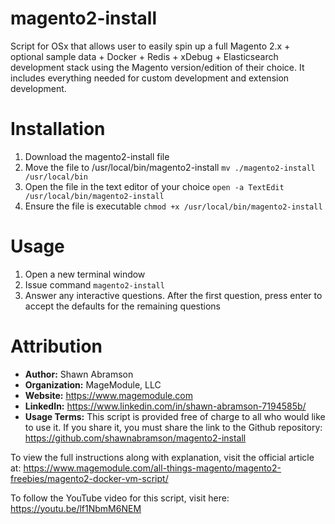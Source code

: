 # magento2-install
Script for OSx that allows user to easily spin up a full Magento 2.x + optional sample data + Docker + Redis + xDebug + Elasticsearch development stack using the Magento version/edition of their 
choice. It includes everything needed for custom development and extension development.

# Installation
1. Download the magento2-install file
2. Move the file to /usr/local/bin/magento2-install `mv ./magento2-install /usr/local/bin`
3. Open the file in the text editor of your choice `open -a TextEdit /usr/local/bin/magento2-install`
4. Ensure the file is executable `chmod +x /usr/local/bin/magento2-install`
   
# Usage
1. Open a new terminal window
2. Issue command `magento2-install`
3. Answer any interactive questions. After the first question, press enter to accept the defaults for the remaining questions

# Attribution
- **Author:** Shawn Abramson
- **Organization:** MageModule, LLC
- **Website:** https://www.magemodule.com
- **LinkedIn:** https://www.linkedin.com/in/shawn-abramson-7194585b/
- **Usage Terms:** This script is provided free of charge to all who would like to use it. If you share it, you must share the link to the Github repository: https://github.com/shawnabramson/magento2-install 

To view the full instructions along with explanation, visit the official article at:
https://www.magemodule.com/all-things-magento/magento2-freebies/magento2-docker-vm-script/

To follow the YouTube video for this script, visit here:
https://youtu.be/lf1NbmM6NEM
